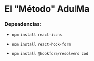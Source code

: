 # El "Método" AdulMa

### Dependencias:

- `npm install react-icons`

- `npm install react-hook-form`

- `npm install @hookform/resolvers zod`
